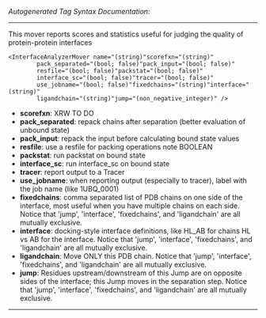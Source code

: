 _Autogenerated Tag Syntax Documentation:_

---
This mover reports scores and statistics useful for judging the quality of protein-protein interfaces

```
<InterfaceAnalyzerMover name="(string)"scorefxn="(string)"
        pack_separated="(bool; false)"pack_input="(bool; false)"
        resfile="(bool; false)"packstat="(bool; false)"
        interface_sc="(bool; false)"tracer="(bool; false)"
        use_jobname="(bool; false)"fixedchains="(string)"interface="(string)"
        ligandchain="(string)"jump="(non_negative_integer)" />
```

-   **scorefxn**: XRW TO DO
-   **pack_separated**: repack chains after separation (better evaluation of unbound state)
-   **pack_input**: repack the input before calculating bound state values
-   **resfile**: use a resfile for packing operations note BOOLEAN
-   **packstat**: run packstat on bound state
-   **interface_sc**: run interface_sc on bound state
-   **tracer**: report output to a Tracer
-   **use_jobname**: when reporting output (especially to tracer), label with the job name (like 1UBQ_0001)
-   **fixedchains**: comma separated list of PDB chains on one side of the interface, most useful when you have multiple chains on each side.  Notice that 'jump', 'interface', 'fixedchains', and 'ligandchain' are all mutually exclusive.
-   **interface**: docking-style interface definitions, like HL_AB for chains HL vs AB for the interface.  Notice that 'jump', 'interface', 'fixedchains', and 'ligandchain' are all mutually exclusive.
-   **ligandchain**: Move ONLY this PDB chain.  Notice that 'jump', 'interface', 'fixedchains', and 'ligandchain' are all mutually exclusive.
-   **jump**: Residues upstream/downstream of this Jump are on opposite sides of the interface; this Jump moves in the separation step.  Notice that 'jump', 'interface', 'fixedchains', and 'ligandchain' are all mutually exclusive.

---
